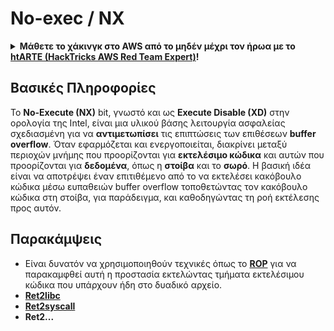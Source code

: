 # No-exec / NX

<details>

<summary><strong>Μάθετε το χάκινγκ στο AWS από το μηδέν μέχρι τον ήρωα με το</strong> <a href="https://training.hacktricks.xyz/courses/arte"><strong>htARTE (HackTricks AWS Red Team Expert)</strong></a><strong>!</strong></summary>

Άλλοι τρόποι υποστήριξης του HackTricks:

* Αν θέλετε να δείτε την **εταιρεία σας διαφημισμένη στο HackTricks** ή να **κατεβάσετε το HackTricks σε μορφή PDF** ελέγξτε τα [**ΣΧΕΔΙΑ ΣΥΝΔΡΟΜΗΣ**](https://github.com/sponsors/carlospolop)!
* Αποκτήστε το [**επίσημο PEASS & HackTricks swag**](https://peass.creator-spring.com)
* Ανακαλύψτε [**την Οικογένεια PEASS**](https://opensea.io/collection/the-peass-family), τη συλλογή μας από αποκλειστικά [**NFTs**](https://opensea.io/collection/the-peass-family)
* **Εγγραφείτε** στην 💬 [**ομάδα Discord**](https://discord.gg/hRep4RUj7f) ή στην [**ομάδα τηλεγραφήματος**](https://t.me/peass) ή **ακολουθήστε** μας στο **Twitter** 🐦 [**@hacktricks\_live**](https://twitter.com/hacktricks\_live)**.**
* **Μοιραστείτε τα χάκινγκ κόλπα σας υποβάλλοντας PRs** στα [**HackTricks**](https://github.com/carlospolop/hacktricks) και [**HackTricks Cloud**](https://github.com/carlospolop/hacktricks-cloud) αποθετήρια στο GitHub.

</details>

## Βασικές Πληροφορίες

Το **No-Execute (NX)** bit, γνωστό και ως **Execute Disable (XD)** στην ορολογία της Intel, είναι μια υλικού βάσης λειτουργία ασφαλείας σχεδιασμένη για να **αντιμετωπίσει** τις επιπτώσεις των επιθέσεων **buffer overflow**. Όταν εφαρμόζεται και ενεργοποιείται, διακρίνει μεταξύ περιοχών μνήμης που προορίζονται για **εκτελέσιμο κώδικα** και αυτών που προορίζονται για **δεδομένα**, όπως η **στοίβα** και το **σωρό**. Η βασική ιδέα είναι να αποτρέψει έναν επιτιθέμενο από το να εκτελέσει κακόβουλο κώδικα μέσω ευπαθειών buffer overflow τοποθετώντας τον κακόβουλο κώδικα στη στοίβα, για παράδειγμα, και καθοδηγώντας τη ροή εκτέλεσης προς αυτόν.

## Παρακάμψεις

* Είναι δυνατόν να χρησιμοποιηθούν τεχνικές όπως το [**ROP**](../stack-overflow/rop-return-oriented-programing.md) για να παρακαμφθεί αυτή η προστασία εκτελώντας τμήματα εκτελέσιμου κώδικα που υπάρχουν ήδη στο δυαδικό αρχείο.
* [**Ret2libc**](https://github.com/carlospolop/hacktricks/blob/gr/reversing-and-exploiting/linux-exploiting-basic-esp/stack-overflow/ret2lib/README.md)
* [**Ret2syscall**](https://github.com/carlospolop/hacktricks/blob/gr/reversing-and-exploiting/linux-exploiting-basic-esp/stack-overflow/rop-syscall-execv.md)
* **Ret2...**
